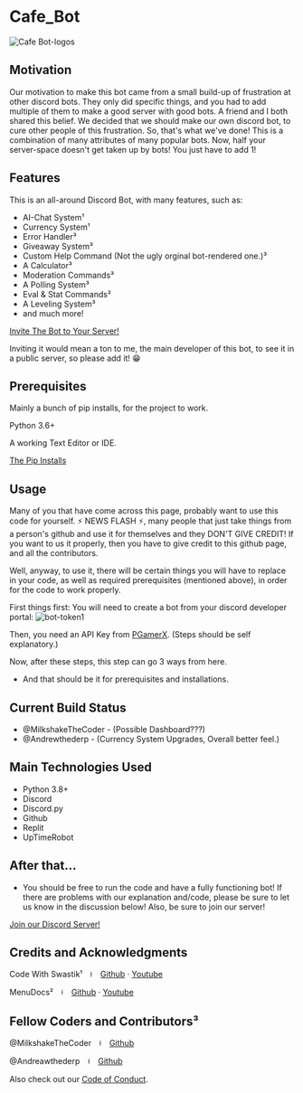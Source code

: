 # Cafe_Bot

![Cafe Bot-logos](https://user-images.githubusercontent.com/83626443/118020079-91aed400-b30e-11eb-83ed-f88fa81dc51c.png)

## Motivation

Our motivation to make this bot came from a small build-up of frustration at other discord bots. They only did specific things, and you had to add multiple of them to make a good server with good bots. A friend and I both shared this belief. We decided that we should make our own discord bot, to cure other people of this frustration. So, that's what we've done! This is a combination of many attributes of many popular bots. Now, half your server-space doesn't get taken up by bots! You just have to add 1!

## Features

This is an all-around Discord Bot, with many features, such as:
* AI-Chat System¹
* Currency System¹
* Error Handler³
* Giveaway System³
* Custom Help Command (Not the ugly orginal bot-rendered one.)³
* A Calculator³
* Moderation Commands³
* A Polling System³
* Eval & Stat Commands²
* A Leveling System³
* and much more!

[Invite The Bot to Your Server!](https://discord.com/oauth2/authorize?client_id=832409595791409242&permissions=8&scope=bot)

Inviting it would mean a ton to me, the main developer of this bot, to see it in a public server, so please add it! 😁

## Prerequisites

Mainly a bunch of pip installs, for the project to work.

Python 3.6+

A working Text Editor or IDE.

[The Pip Installs](PIP_INSTALLS.md)

## Usage

Many of you that have come across this page, probably want to use this code for yourself. ⚡ NEWS FLASH ⚡, many people that just take things from a person's github and use it for themselves and they DON'T GIVE CREDIT! If you want to us it properly, then you have to give credit to this github page, and all the contributors.

Well, anyway, to use it, there will be certain things you will have to replace in your code, as well as required prerequisites (mentioned above), in order for the code to work properly.

First things first: You will need to create a bot from your discord developer portal:
![bot-token1](https://user-images.githubusercontent.com/83626443/118029530-1bfc3580-b319-11eb-8452-48cf12541420.gif)

Then, you need an API Key from [PGamerX](https://api-info.pgamerx.com/register.html). (Steps should be self explanatory.)

Now, after these steps, this step can go 3 ways from here.

* And that should be it for prerequisites and installations.

## Current Build Status
- @MilkshakeTheCoder - (Possible Dashboard???)
- @Andrewthederp - (Currency System Upgrades, Overall better feel.)

## Main Technologies Used
* Python 3.8+
* Discord
* Discord.py
* Github
* Replit
* UpTimeRobot

## After that...
* You should be free to run the code and have a fully functioning bot! If there are problems with our explanation and/code, please be sure to let us know in the discussion below! Also, be sure to join our server!

[Join our Discord Server!](https://discord.gg/CtNTUX4znA)

## Credits and Acknowledgments
Code With Swastik¹ ⠀⍿ ⠀[Github](https://github.com/CodeWithSwastik) · [Youtube](https://www.youtube.com/c/CodeWithSwastik/featured)

MenuDocs² ⠀⍿ ⠀[Github](https://github.com/MenuDocs) · [Youtube](https://www.youtube.com/channel/UCpGGFqJP9vYvzFudqnQ-6IA)

## Fellow Coders and Contributors³

@MilkshakeTheCoder ⠀⍿ ⠀[Github](https://github.com/MilkshakeTheCoder)

@Andreawthederp ⠀⍿ ⠀[Github](https://github.com/andrewthederp)

Also check out our [Code of Conduct](https://github.com/MilkshakeTheCoder/Cafe_Bot/blob/main/CODE_OF_CONDUCT.md).